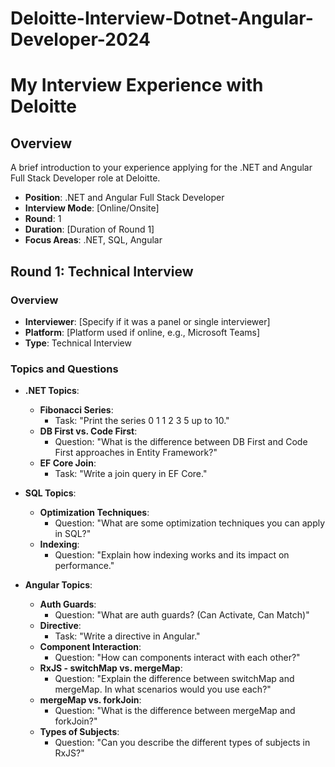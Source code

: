 # Deloitte-Interview-Dotnet-Angular-Developer-2024
# My Interview Experience with Deloitte

## Overview
A brief introduction to your experience applying for the .NET and Angular Full Stack Developer role at Deloitte.

- **Position**: .NET and Angular Full Stack Developer
- **Interview Mode**: [Online/Onsite]
- **Round**: 1
- **Duration**: [Duration of Round 1]
- **Focus Areas**: .NET, SQL, Angular

## Round 1: Technical Interview

### Overview
- **Interviewer**: [Specify if it was a panel or single interviewer]
- **Platform**: [Platform used if online, e.g., Microsoft Teams]
- **Type**: Technical Interview

### Topics and Questions
- **.NET Topics**:
  - **Fibonacci Series**:
    - Task: "Print the series 0 1 1 2 3 5 up to 10."
  - **DB First vs. Code First**:
    - Question: "What is the difference between DB First and Code First approaches in Entity Framework?"
  - **EF Core Join**:
    - Task: "Write a join query in EF Core."

- **SQL Topics**:
  - **Optimization Techniques**:
    - Question: "What are some optimization techniques you can apply in SQL?"
  - **Indexing**:
    - Question: "Explain how indexing works and its impact on performance."

- **Angular Topics**:
  - **Auth Guards**:
    - Question: "What are auth guards? (Can Activate, Can Match)"
  - **Directive**:
    - Task: "Write a directive in Angular."
  - **Component Interaction**:
    - Question: "How can components interact with each other?"
  - **RxJS - switchMap vs. mergeMap**:
    - Question: "Explain the difference between switchMap and mergeMap. In what scenarios would you use each?"
  - **mergeMap vs. forkJoin**:
    - Question: "What is the difference between mergeMap and forkJoin?"
  - **Types of Subjects**:
    - Question: "Can you describe the different types of subjects in RxJS?"


